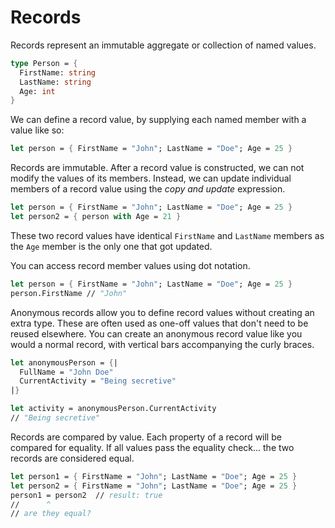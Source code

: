 # Records

Records represent an immutable aggregate or collection of named values.

```fsharp
type Person = {
  FirstName: string
  LastName: string
  Age: int
}
```

We can define a record value, by supplying each named member with a value like so:

```fsharp
let person = { FirstName = "John"; LastName = "Doe"; Age = 25 }
```

Records are immutable. After a record value is constructed, we can not modify the values of its members.
Instead, we can update individual members of a record value using the _copy and update_ expression.

```fsharp
let person = { FirstName = "John"; LastName = "Doe"; Age = 25 }
let person2 = { person with Age = 21 }
```

These two record values have identical `FirstName` and `LastName` members as the `Age` member is the only one that got updated.

You can access record member values using dot notation.

```fsharp
let person = { FirstName = "John"; LastName = "Doe"; Age = 25 }
person.FirstName // "John"
```

Anonymous records allow you to define record values without creating an extra type.
These are often used as one-off values that don't need to be reused elsewhere.
You can create an anonymous record value like you would a normal record, with vertical bars accompanying the curly braces.  

```fsharp
let anonymousPerson = {|
  FullName = "John Doe"
  CurrentActivity = "Being secretive"
|}

let activity = anonymousPerson.CurrentActivity
// "Being secretive"
```

Records are compared by value. Each property of a record will be compared for equality. If all values pass the equality check... the two records are considered equal.

```fsharp
let person1 = { FirstName = "John"; LastName = "Doe"; Age = 25 }
let person2 = { FirstName = "John"; LastName = "Doe"; Age = 25 }
person1 = person2  // result: true
//      ^
// are they equal?
```